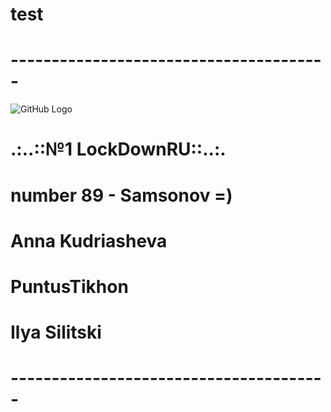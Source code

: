 # test
# ---------------------------------------
![GitHub Logo](http://www.crowndeliandcatering.com/wp-content/uploads/2014/12/Crown-Icon_transparency_02.png)
# .:..::№1 LockDownRU::..:.
# number 89 - Samsonov =) 
# Anna Kudriasheva
# PuntusTikhon
# Ilya Silitski
# ---------------------------------------

